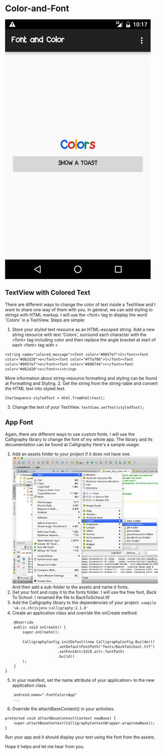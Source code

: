 # Color-and-Font
![alt text](screenshot.png "Screenshot")
## TextView with Colored Text
There are different ways to change the color of text inside a TextView and I want to share one way of them with you.
In general, we can add styling to strings with HTML markup. I will use the &lt;font> tag to display the word 'Colors' in a TextView. Steps are simple:
1. Store your styled text resource as an HTML-escaped string. Add a new string resource with text 'Colors', surround each character with the &lt;font> tag including color and then replace the angle bracket at start of each &lt;font> tag with &lt;
```
<string name="colored_message"><font color="#0057e7">C</font><font color="#d62d20">o</font><font color="#ffa700">l</font><font color="#0057e7">o</font><font color="#008744">r</font><font color="#d62d20">s</font></string>
```
More information about string-resource formatting and styling can be found at Formatting and Styling.
2. Get the string from the string-table and convert the HTML text into styled text.
```String text = getResources().getString(R.string.colored_message);
CharSequence styledText = Html.fromHtml(text);
```
3. Change the text of your TextView.
`textView.setText(styledText);`
## App Font
Again, there are different ways to use custom fonts. I will use the Calligraphy library to change the font of my whole app. The library and its documentation can be found at Calligraphy
Here's a sample usage:
1. Add an assets folder to your project if it does not have one.
![alt text](add-assets-folder.png "Adding the assets folder from inside the Android Studio.")
And then add a sub-folder to the assets and name it fonts.
2. Get your font and copy it to the fonts folder. I will use the free font, Back To School. I renamed the file to BackToSchool.ttf
3. Add the Calligraphy library to the dependencies of your project.
`compile 'uk.co.chrisjenx:calligraphy:2.1.0'`
4. Create an application class and override the onCreate method.
```public class FontColorsApp extends Application {
    @Override
    public void onCreate() {
        super.onCreate();

        CalligraphyConfig.initDefault(new CalligraphyConfig.Builder()
                        .setDefaultFontPath("fonts/BackToSchool.ttf")
                        .setFontAttrId(R.attr.fontPath)
                        .build()
        );
    }
}
```
5. In your manifest, set the name attribute of your 
application> to the new application class.
```&lt;application
    android:name=".FontColorsApp"
    ...
```
6. Override the attachBaseContext() in your activities.
```@Override
protected void attachBaseContext(Context newBase) {
    super.attachBaseContext(CalligraphyContextWrapper.wrap(newBase));
}
```

Run your app and it should display your text using the font from the assets.

Hope it helps and let me hear from you.
